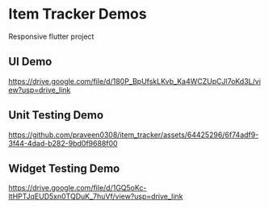 # Item Tracker Demos

Responsive flutter project

## UI Demo
https://drive.google.com/file/d/180P_BpUfskLKvb_Ka4WCZUpCJl7oKd3L/view?usp=drive_link

## Unit Testing Demo
https://github.com/praveen0308/item_tracker/assets/64425296/6f74adf9-3f44-4dad-b282-9bd0f9688f00

## Widget Testing Demo
https://drive.google.com/file/d/1GQ5oKc-ltHPTJqEUD5xn0TQDuK_7huVf/view?usp=drive_link
